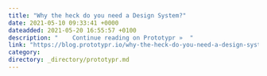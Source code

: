 ```yaml
---
title: "Why the heck do you need a Design System?"
date: 2021-05-10 09:33:41 +0000
dateadded: 2021-05-20 16:55:57 +0100
description: "    Continue reading on Prototypr »  "
link: "https://blog.prototypr.io/why-the-heck-do-you-need-a-design-system-2e016d6022ea?source=rss----eb297ea1161a---4"
category:
directory: _directory/prototypr.md
---
```

